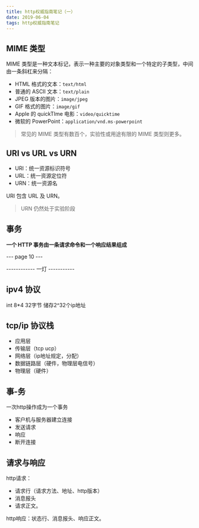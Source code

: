 ```yaml
---
title: http权威指南笔记（一）
date: 2019-06-04
tags: http权威指南笔记
---
```


## MIME 类型

MIME 类型是一种文本标记，表示一种主要的对象类型和一个特定的子类型，中间由一条斜杠来分隔：

- HTML 格式的文本：`text/html`
- 普通的 ASCII 文本：`text/plain`
- JPEG 版本的图片：`image/jpeg`
- GIF 格式的图片：`image/gif`
- Apple 的 quickTIme 电影：`video/quicktime`
- 微软的 PowerPoint：`application/vnd.ms-powerpoint`

> 常见的 MIME 类型有数百个，实验性或用途有限的 MIME 类型则更多。

## URI vs URL vs URN

- URI：统一资源标识符号
- URL：统一资源定位符
- URN：统一资源名

URI 包含 URL 及 URN。

> URN 仍然处于实验阶段

## 事务

**一个 HTTP 事务由一条请求命令和一个响应结果组成**

--- page 10 ---

------------ 一灯 -----------

## ipv4 协议

int  8*4 32字节 储存2^32个ip地址

## tcp/ip 协议栈

- 应用层
- 传输层（tcp ucp）
- 网络层（ip地址规定，分配）
- 数据链路层（硬件，物理层电信号）
- 物理层（硬件）

## 事-务

一次http操作成为一个事务

- 客户机与服务器建立连接
- 发送请求
- 响应
- 断开连接

## 请求与响应

http请求：

- 请求行（请求方法、地址、http版本）
- 消息报头
- 请求正文。

http响应：状态行、消息报头、响应正文。

